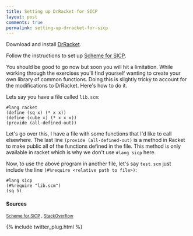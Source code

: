 ```yaml
---
title: Setting up DrRacket for SICP
layout: post
comments: true
permalink: setting-up-drracket-for-sicp
---
```


Download and install [DrRacket](https://racket-lang.org/).

Follow the instructions to set up [Scheme for SICP](http://docs.racket-lang.org/sicp-manual/index.html).

You should be good to go now but soon you will hit a limitation. While working through the exercises you'll find yourself wanting to create your own library of common functions. Doing this is slightly tricky to account for the modifications to DrRacket. Here's how to do it.

Lets say you have a file called ```lib.scm```:

```
#lang racket 
(define (sq x) (* x x))
(define (cube x) (* x x x))
(provide (all-defined-out))
```
Let's go over this, I have a file with some functions that I'd like to call elsewhere. The last line ```(provide (all-defined-out)``` is a method in Racket to make public all of the functions defined in the file. This method is only available in racket which is why we don't use ```#lang sicp``` here.

Now, to use the above program in another file, let's say ```test.scm``` just include the line ```(#%require <relative path to file>)```:

```
#lang sicp
(#%require "lib.scm")
(sq 5)
```  

#### Sources
<sup>[Scheme for SICP](http://docs.racket-lang.org/sicp-manual/index.html) , [StackOverflow](http://stackoverflow.com/questions/4809433/including-an-external-file-in-racket)<sup>


{% include twitter_plug.html %}